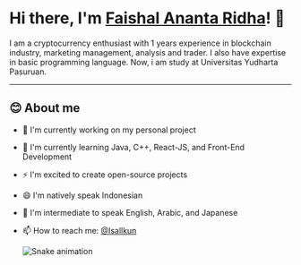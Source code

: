 <!-- markdownlint-disable MD033 MD042-->

# Hi there, I'm **[Faishal Ananta Ridha](https://isallkun.my.id)**! 👋

I am a cryptocurrency enthusiast with 1 years experience in blockchain industry, marketing management, analysis and trader. I also have expertise in basic programming language. Now, i am study at Universitas Yudharta Pasuruan.

---

## **😊 About me**

- 🔭 I'm currently working on my personal project
- 🌱 I'm currently learning Java, C++, React-JS, and Front-End Development
- ⚡ I'm excited to create open-source projects
- 😄 I'm natively speak Indonesian 
- 🧐 I'm intermediate to speak English, Arabic, and Japanese 
- 📫 How to reach me: [@Isallkun](https://twitter.com/Isallkun)

  ![Snake animation](https://github.com/Isallkun/Isallkun/blob/output/github-contribution-grid-snake.svg#gh-dark-mode-only)
  
</div>


